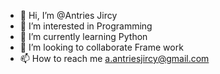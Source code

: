 - 👋 Hi, I’m @Antries Jircy
- 👀 I’m interested in Programming
- 🌱 I’m currently learning Python
- 💞️ I’m looking to collaborate Frame work
- 📫 How to reach me a.antriesjircy@gmail.com

<!---
Antries-Jircy/Antries-Jircy is a ✨ special ✨ repository because its `README.md` (this file) appears on your GitHub profile.
You can click the Preview link to take a look at your changes.
--->
